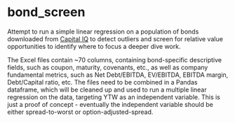 # bond_screen

Attempt to run a simple linear regression on a population of bonds downloaded from [Capital IQ](https://www.capitaliq.com/) to detect outliers and screen for relative value opportunities to identify where to focus a deeper dive work.

The Excel files contain ~70 columns, containing bond-specific descriptive fields, such as coupon, maturity, covenants, etc., as well as company fundamental metrics, such as Net Debt/EBITDA, EV/EBITDA, EBITDA margin, Debt/Capital ratio, etc. The files need to be combined in a Pandas dataframe, which will be cleaned up and used to run a multiple linear regression on the data, targeting YTW as an independent variable. This is just a proof of concept - eventually the independent variable should be either spread-to-worst or option-adjusted-spread.
